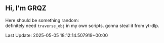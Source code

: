 ## Hi, I'm GRQZ
Here should be something random:  
definitely need `traverse_obj` in my own scripts. gonna steal it from yt-dlp.


Last Update: 2025-05-05 18:12:14.507919+00:00
